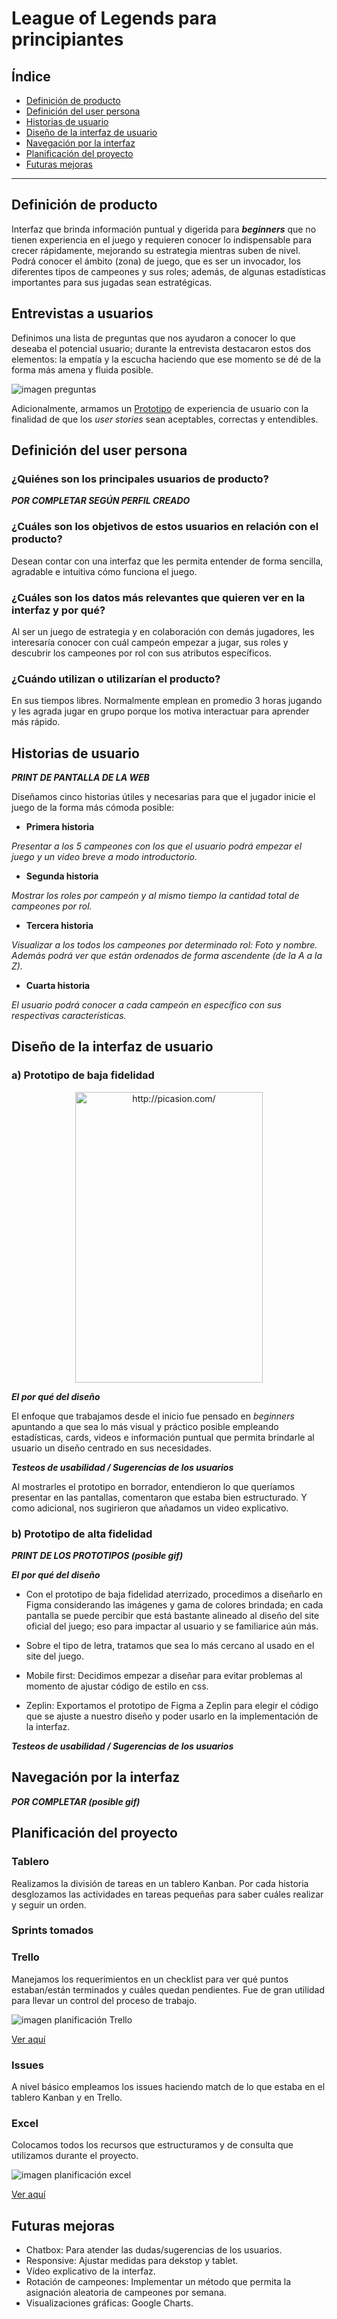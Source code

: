# League of Legends para principiantes

## Índice

* [Definición de producto](#definición-del-producto)
* [Definición del user persona](#definición-del-user-persona)
* [Historias de usuario](#historias-de-usuario)
* [Diseño de la interfaz de usuario](#diseño-de-la-interfaz-de-usuario)
* [Navegación por la interfaz](#navegación-por-la-intefaz)
* [Planificación del proyecto](#planificación-del-proyecto)
* [Futuras mejoras](#futuras-mejoras)

***

## Definición de producto

Interfaz que brinda información puntual y digerida para **_beginners_** que no tienen experiencia en el juego y requieren conocer lo indispensable para crecer rápidamente, mejorando su estrategia mientras suben de nivel. Podrá conocer el ámbito (zona) de juego, que es ser un invocador, los diferentes tipos de campeones y sus roles; además, de algunas estadísticas importantes para sus jugadas sean estratégicas.

## Entrevistas a usuarios

Definimos una lista de preguntas que nos ayudaron a conocer lo que deseaba el potencial usuario; durante la entrevista destacaron estos dos elementos: la empatía y la escucha haciendo que ese momento se dé de la forma más amena y fluida posible.

![imagen preguntas](https://i.ibb.co/zQb25m4/preguntas-entrevista-a-usuarios.png)

Adicionalmente, armamos un [Prototipo](https://docs.google.com/presentation/d/1g8l3rIljkTPcfwSOSdN6elA6VJfjY-1tONjJ-JRDlD4/edit#slide=id.p) de experiencia de usuario con la finalidad de que los _user stories_ sean aceptables, correctas y entendibles.

## Definición del user persona

### ¿Quiénes son los principales usuarios de producto?

 **_POR COMPLETAR SEGÚN PERFIL CREADO_** 

### ¿Cuáles son los objetivos de estos usuarios en relación con el producto?

Desean contar con una interfaz que les permita entender de forma sencilla, agradable e intuitiva cómo funciona el juego.

### ¿Cuáles son los datos más relevantes que quieren ver en la interfaz y por qué?

Al ser un juego de estrategia y en colaboración con demás jugadores, les interesaría conocer con cuál campeón empezar a jugar, sus roles y descubrir los campeones por rol con sus atributos específicos. 

### ¿Cuándo utilizan o utilizarían el producto?
En sus tiempos libres. Normalmente emplean en promedio 3 horas jugando y les agrada jugar en grupo porque los motiva interactuar para aprender más rápido.

## Historias de usuario

**_PRINT DE PANTALLA DE LA WEB_**

Diseñamos cinco historias útiles y necesarias para que el jugador inicie el juego de la forma más cómoda posible:

* **Primera historia**

_Presentar a los 5 campeones con los que el usuario podrá empezar el juego y un video breve a modo introductorio._

* **Segunda historia**

_Mostrar los roles por campeón y al mismo tiempo la cantidad total de campeones por rol._

* **Tercera historia**

_Visualizar a los todos los campeones por determinado rol: Foto y nombre. Además podrá ver que están ordenados de forma ascendente (de la A a la Z)._

* **Cuarta historia**

_El usuario podrá conocer a cada campeón en específico con sus respectivas características._

## Diseño de la interfaz de usuario

### **a) Prototipo de baja fidelidad**


<p align="center">
<a href="http://picasion.com/"><img src="http://i.picasion.com/pic88/929018848361389c91f31862d0f5356d.gif" width="300" height="465" border="0" alt="http://picasion.com/" /></a><br />
</p>


**_El por qué del diseño_**

El enfoque que trabajamos desde el inicio fue pensado en _beginners_ apuntando a que sea lo más visual y práctico posible empleando estadísticas, cards, videos e información puntual que permita brindarle al usuario un diseño centrado en  sus necesidades.
 
**_Testeos de usabilidad / Sugerencias de los usuarios_**

Al mostrarles el prototipo en borrador, entendieron lo que queríamos presentar en las pantallas, comentaron que estaba bien estructurado. Y como adicional, nos sugirieron que añadamos un video explicativo.

### **b) Prototipo de alta fidelidad**

**_PRINT DE LOS PROTOTIPOS (posible gif)_**

**_El por qué del diseño_**

* Con el prototipo de baja fidelidad aterrizado, procedimos a diseñarlo en Figma considerando las imágenes y gama de colores brindada; en cada pantalla se puede percibir que está bastante alineado al diseño del site oficial del juego; eso para impactar al usuario y se familiarice aún más. 

* Sobre el tipo de letra, tratamos que sea lo más cercano al usado en el site del juego.

* Mobile first: Decidimos empezar a diseñar para evitar problemas al momento de ajustar código de estilo en css. 

* Zeplin: Exportamos el prototipo de Figma a Zeplin para elegir el código que se ajuste a nuestro diseño y poder usarlo en la implementación de la interfaz.

**_Testeos de usabilidad / Sugerencias de los usuarios_**

## Navegación por la interfaz

**_POR COMPLETAR (posible gif)_**

## Planificación del proyecto

### Tablero
Realizamos la división de tareas en un tablero Kanban. Por cada historia desglozamos las actividades en tareas pequeñas para saber cuáles realizar y seguir un orden.

### Sprints tomados


### Trello
Manejamos los requerimientos en un checklist para ver qué puntos estaban/están terminados y cuáles quedan pendientes. Fue de gran utilidad para llevar un control del proceso de trabajo.

![imagen planificación Trello](https://i.ibb.co/zGHvTMH/Planificaci-n-Trello.png)

[Ver aquí](https://trello.com/b/7U57QDtI/2p-data-dashboard)

### Issues
A nivel básico empleamos los issues haciendo match de lo que estaba en el tablero Kanban y en Trello.

### Excel
Colocamos todos los recursos que estructuramos y de consulta que utilizamos durante el proyecto.

![imagen planificación excel](https://i.ibb.co/ng6cW5h/Planificaci-n-excel.png)

[Ver aquí](https://docs.google.com/spreadsheets/d/1-GJYxHFvcTtkLHjPnkJGCczXnFzk07L0O0qXCXyiwDs/edit#gid=635576074)

## Futuras mejoras

* Chatbox: Para atender las dudas/sugerencias de los usuarios.
* Responsive: Ajustar medidas para dekstop y tablet.
* Vídeo explicativo de la interfaz.
* Rotación de campeones: Implementar un método que permita la asignación aleatoria de campeones por semana.
* Visualizaciones gráficas: Google Charts.
